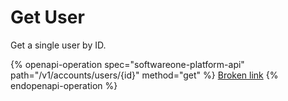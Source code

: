 # Get User

Get a single user by ID.

{% openapi-operation spec="softwareone-platform-api" path="/v1/accounts/users/{id}" method="get" %}
[Broken link](broken-reference)
{% endopenapi-operation %}
